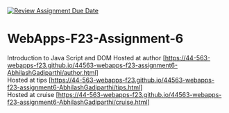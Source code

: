 [![Review Assignment Due Date](https://classroom.github.com/assets/deadline-readme-button-24ddc0f5d75046c5622901739e7c5dd533143b0c8e959d652212380cedb1ea36.svg)](https://classroom.github.com/a/b9NC0g7h)
# WebApps-F23-Assignment-6
Introduction to Java Script and DOM
Hosted at author [https://44-563-webapps-f23.github.io/44563-webapps-f23-assignment6-AbhilashGadiparthi/author.html]<br>
Hosted at tips [https://44-563-webapps-f23.github.io/44563-webapps-f23-assignment6-AbhilashGadiparthi/tips.html]<br>
Hosted at cruise [https://44-563-webapps-f23.github.io/44563-webapps-f23-assignment6-AbhilashGadiparthi/cruise.html]
